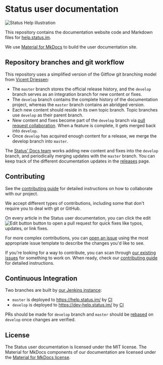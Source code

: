 # Status user documentation

![Status Help illustration](./overrides/assets/images/status-help-image.png)

This repository contains the documentation website code and Markdown files for [help.status.im](https://help.status.im).

We use [Material for MkDocs](https://squidfunk.github.io/mkdocs-material/) to build the user documentation site.

## Repository branches and git workflow

This repository uses a simplified version of the Gitflow git branching model from [Vicent Driessen](https://nvie.com/posts/a-successful-git-branching-model/):

- The `master` branch stores the official release history, and the `develop` branch serves as an integration branch for new content or fixes.
- The `develop` branch contains the complete history of the documentation project, whereas the `master` branch contains an abridged version.
- Each new content should reside in its own topic branch. Topic branches use `develop` as their parent branch.
- New content and fixes become part of the `develop` branch via [pull request collaboration](https://docs.github.com/en/pull-requests/collaborating-with-pull-requests/proposing-changes-to-your-work-with-pull-requests/creating-a-pull-request-from-a-fork). When a feature is complete, it gets merged back into `develop`.
- Once `develop` has acquired enough content for a release, we merge the develop branch into `master`.

The [Status' Docs team](https://github.com/orgs/status-im/teams/docs) works adding new content and fixes into the `develop` branch, and periodically merging updates with the `master` branch. You can keep track of the different documentation updates in the [releases](https://github.com/status-im/help.status.im/releases) page.

## Contributing

See the [contributing guide](https://github.com/status-im/help.status.im/blob/master/CONTRIBUTING.md) for detailed instructions on how to collaborate with our project.

We accept different types of contributions, including some that don't require you to deal with git or GitHub.

On every article in the Status user documentation, you can click the edit ![Edit button](./overrides/assets/icons/edit_black_24dp.svg) button to open a pull request for quick fixes like typos, updates, or link fixes.

For more complex contributions, you can [open an issue](https://github.com/status-im/help.status.im/issues/new/choose) using the most appropriate issue template to describe the changes you'd like to see.

If you're looking for a way to contribute, you can scan through [our existing issues](https://github.com/status-im/help.status.im/issues) for something to work on. When ready, check our [contributing guide](https://github.com/status-im/help.status.im/blob/master/CONTRIBUTING.md) for detailed instructions.

## Continuous Integration

Two branches are built by [our Jenkins instance](https://ci.status.im/):

* `master` is deployed to https://help.status.im/ by [CI](https://ci.status.im/job/website/job/help.status.im/)
* `develop` is deployed to https://dev-help.status.im/ by [CI](https://ci.status.im/job/website/job/dev-help.status.im/)

PRs should be made for `develop` branch and `master` should be [rebased](https://git-scm.com/book/en/v2/Git-Branching-Rebasing) on `develop` once changes are verified.

## License

The Status user documentation is licensed under the MIT license. The Material for MkDocs components of our documentation are licensed under the [Material for MkDocs license](https://github.com/squidfunk/mkdocs-material/blob/master/LICENSE).
